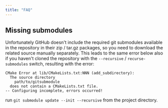 ```yaml
---
title: "FAQ"
---
```

## Missing submodules

Unfortunately GitHub doesn't include the required git submodules available in
the repository in their zip / tar.gz packages, so you need to download the
related source manually separately. This leads to the same error below also
if you haven't cloned the repository with the `--recursive` / `recurse-submodules`
switch, resulting with the error:

```
CMake Error at lib/CMakeLists.txt:NNN (add_subdirectory):
  The source directory
    path/to/gitsubmodule
  does not contain a CMakeLists.txt file.
-- Configuring incomplete, errors occurred!
```

run `git submodule update --init --recursive` from the project directory.

